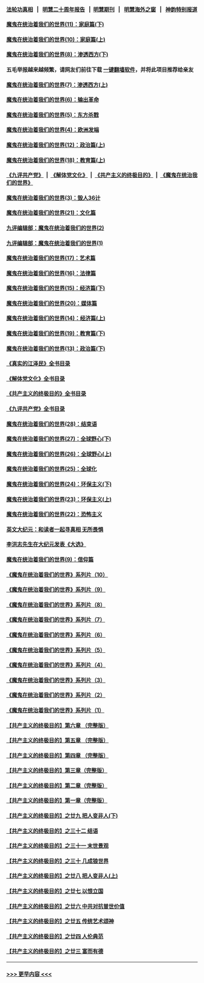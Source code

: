 #### [法轮功真相](https://github.com/gfw-breaker/truth/blob/master/README.md?t=0) &nbsp;&nbsp;|&nbsp;&nbsp; [明慧二十周年报告](https://github.com/gfw-breaker/mh-reports/blob/master/README.md?t=0) &nbsp;&nbsp;|&nbsp;&nbsp;[明慧期刊](https://github.com/gfw-breaker/mh-qikan) &nbsp;&nbsp;|&nbsp;&nbsp; [明慧海外之窗](https://github.com/gfw-breaker/mh-news/blob/master/README.md?t=0) &nbsp;&nbsp;|&nbsp;&nbsp; [神韵特别报道](https://github.com/gfw-breaker/mh-news/blob/master/shenyun.md?t=0)
#### [魔鬼在统治着我们的世界(11)：家庭篇(下)](../pages/nsc422/n10440961.md?t=12181101) 
#### [魔鬼在统治着我们的世界(10)：家庭篇(上)](../pages/nsc422/n10435448.md?t=12181101) 
#### [魔鬼在统治着我们的世界(8)：渗透西方(下)](../pages/nsc422/n10429603.md?t=12181101) 
#### 五毛举报越来越频繁，请网友们前往下载 [一键翻墙软件](https://github.com/gfw-breaker/ssr-accounts)，并将此项目推荐给亲友
#### [魔鬼在统治着我们的世界(7)：渗透西方(上)](../pages/nsc422/n10426013.md?t=12181101) 
#### [魔鬼在统治着我们的世界(6)：输出革命](../pages/nsc422/n10421536.md?t=12181101) 
#### [魔鬼在统治着我们的世界(5)：东方杀戮](../pages/nsc422/n10417707.md?t=12181101) 
#### [魔鬼在统治着我们的世界(4)：欧洲发端](../pages/nsc422/n10414890.md?t=12181101) 
#### [魔鬼在统治着我们的世界(12)：政治篇(上)](../pages/nsc422/n10444576.md?t=12181101) 
#### [魔鬼在统治着我们的世界(18)：教育篇(上)](../pages/nsc422/n10526970.md?t=12181101) 
#### [《九评共产党》](https://github.com/begood0513/9ping.md/blob/master/README.md) &nbsp;|&nbsp; [《解体党文化》](../../../../jtdwh.md/blob/master/README.md)  &nbsp;|&nbsp; [《共产主义的终极目的》](../../../../gczydzjmd.md/blob/master/README.md) &nbsp;|&nbsp; [《魔鬼在统治我们的世界》](../../../../mgztzwmdsj.md/blob/master/README.md) 
#### [魔鬼在统治着我们的世界(3)：毁人36计](../pages/nsc422/n10411583.md?t=12181101) 
#### [魔鬼在统治着我们的世界(21)：文化篇](../pages/nsc422/n10597706.md?t=12181101) 
#### [九评编辑部：魔鬼在统治着我们的世界(2)](../pages/nsc422/n10410036.md?t=12181101) 
#### [九评编辑部：魔鬼在统治着我们的世界(1)](../pages/nsc422/n10406825.md?t=12181101) 
#### [魔鬼在统治着我们的世界(17)：艺术篇](../pages/nsc422/n10499093.md?t=12181101) 
#### [魔鬼在统治着我们的世界(16)：法律篇](../pages/nsc422/n10485969.md?t=12181101) 
#### [魔鬼在统治着我们的世界(15)：经济篇(下)](../pages/nsc422/n10469975.md?t=12181101) 
#### [魔鬼在统治着我们的世界(20)：媒体篇](../pages/nsc422/n10586579.md?t=12181101) 
#### [魔鬼在统治着我们的世界(14)：经济篇(上)](../pages/nsc422/n10457370.md?t=12181101) 
#### [魔鬼在统治着我们的世界(19)：教育篇(下)](../pages/nsc422/n10564808.md?t=12181101) 
#### [魔鬼在统治着我们的世界(13)：政治篇(下)](../pages/nsc422/n10448270.md?t=12181101) 
#### [《真实的江泽民》全书目录](../pages/nsc422/n13721399.md?t=12181101) 
#### [《解体党文化》全书目录](../pages/nsc422/n13721157.md?t=12181101) 
#### [《共产主义的终极目的》全书目录](../pages/nsc422/n13721048.md?t=12181101) 
#### [《九评共产党》全书目录](../pages/nsc422/n13708085.md?t=12181101) 
#### [魔鬼在统治着我们的世界(28)：结束语](../pages/nsc422/n10936246.md?t=12181101) 
#### [魔鬼在统治着我们的世界(27)：全球野心(下)](../pages/nsc422/n10928319.md?t=12181101) 
#### [魔鬼在统治着我们的世界(26)：全球野心(上)](../pages/nsc422/n10900318.md?t=12181101) 
#### [魔鬼在统治着我们的世界(25)：全球化](../pages/nsc422/n10788205.md?t=12181101) 
#### [魔鬼在统治着我们的世界(24)：环保主义(下)](../pages/nsc422/n10695307.md?t=12181101) 
#### [魔鬼在统治着我们的世界(23)：环保主义(上)](../pages/nsc422/n10688613.md?t=12181101) 
#### [魔鬼在统治着我们的世界(22)：恐怖主义](../pages/nsc422/n10614727.md?t=12181101) 
#### [英文大纪元：和读者一起寻真相 无所畏惧](../pages/nsc422/n12542027.md?t=12181101) 
#### [李洪志先生在大纪元发表《大选》](../pages/nsc422/n12534746.md?t=12181101) 
#### [魔鬼在统治着我们的世界(9)：信仰篇](../pages/nsc422/n10432159.md?t=12181101) 
#### [《魔鬼在统治着我们的世界》系列片（10）](../pages/nsc422/n12292670.md?t=12181101) 
#### [《魔鬼在统治着我们的世界》系列片（9）](../pages/nsc422/n12290859.md?t=12181101) 
#### [《魔鬼在统治着我们的世界》系列片（8）](../pages/nsc422/n12287445.md?t=12181101) 
#### [《魔鬼在统治着我们的世界》系列片（7）](../pages/nsc422/n12283425.md?t=12181101) 
#### [《魔鬼在统治着我们的世界》系列片（6）](../pages/nsc422/n12282314.md?t=12181101) 
#### [《魔鬼在统治着我们的世界》系列片（5）](../pages/nsc422/n12281419.md?t=12181101) 
#### [《魔鬼在统治着我们的世界》系列片（4）](../pages/nsc422/n12274024.md?t=12181101) 
#### [《魔鬼在统治着我们的世界》系列片（3）](../pages/nsc422/n12271322.md?t=12181101) 
#### [《魔鬼在统治着我们的世界》系列片（2）](../pages/nsc422/n12269049.md?t=12181101) 
#### [《魔鬼在统治着我们的世界》系列片（1）](../pages/nsc422/n12267575.md?t=12181101) 
#### [【共产主义的终极目的】第六章 （完整版）](../pages/nsc422/n11428913.md?t=12181101) 
#### [【共产主义的终极目的】第五章 （完整版）](../pages/nsc422/n11428912.md?t=12181101) 
#### [【共产主义的终极目的】第四章 （完整版）](../pages/nsc422/n11428907.md?t=12181101) 
#### [【共产主义的终极目的】第三章（完整版）](../pages/nsc422/n11428848.md?t=12181101) 
#### [【共产主义的终极目的】第二章（完整版）](../pages/nsc422/n11428831.md?t=12181101) 
#### [【共产主义的终极目的】第一章（完整版）](../pages/nsc422/n11417651.md?t=12181101) 
#### [【共产主义的终极目的】之廿九 把人变非人(下)](../pages/nsc422/n11344140.md?t=12181101) 
#### [【共产主义的终极目的】之三十二 结语](../pages/nsc422/n11360535.md?t=12181101) 
#### [【共产主义的终极目的】之三十一 末世景观](../pages/nsc422/n11351129.md?t=12181101) 
#### [【共产主义的终极目的】之三十 几成狼世界](../pages/nsc422/n11348280.md?t=12181101) 
#### [【共产主义的终极目的】之廿八 把人变非人(上)](../pages/nsc422/n11340492.md?t=12181101) 
#### [【共产主义的终极目的】之廿七 以恨立国](../pages/nsc422/n11336944.md?t=12181101) 
#### [【共产主义的终极目的】之廿六 中共对抗普世价值](../pages/nsc422/n11324785.md?t=12181101) 
#### [【共产主义的终极目的】之廿五 传统艺术颂神](../pages/nsc422/n11296396.md?t=12181101) 
#### [【共产主义的终极目的】之廿四 人伦典范](../pages/nsc422/n11296397.md?t=12181101) 
#### [【共产主义的终极目的】之廿三 富而有德](../pages/nsc422/n11283598.md?t=12181101) 

----
#### [ >>> 更早内容 <<< ](../indexes/nsc422-earlier.md)
